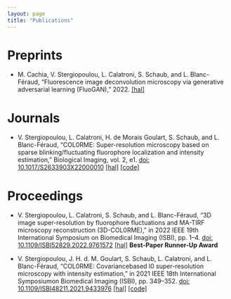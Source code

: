 ```yaml
---
layout: page
title: "Publications"
---
```


# Preprints
- M. Cachia, V. Stergiopoulou, L. Calatroni, S. Schaub, and L. Blanc-Féraud, “Fluorescence image deconvolution microscopy via generative adversarial learning (FluoGAN),” 2022. [[hal]](https://hal.archives-ouvertes.fr/hal-03790156)


# Journals
- V. Stergiopoulou, L. Calatroni, H. de Morais Goulart, S. Schaub, and L. Blanc-Féraud, “COL0RME: Super-resolution microscopy based on sparse blinking/fluctuating fluorophore localization and intensity estimation,” Biological Imaging, vol. 2, e1. [doi: 10.1017/S2633903X22000010](https://doi.org/10.1017/S2633903X22000010) [[hal]](https://hal.archives-ouvertes.fr/hal-03320950) [[code]](https://github.com/VStergiop/COL0RME)


# Proceedings
- V. Stergiopoulou, L. Calatroni, S. Schaub, and L. Blanc-Féraud, “3D image super-resolution by fluorophore fluctuations and MA-TIRF microscopy reconstruction (3D-COL0RME),” in 2022 IEEE 19th International Symposium on Biomedical Imaging (ISBI), pp. 1–4. [doi: 10.1109/ISBI52829.2022.9761572](https://doi.org/10.1109/ISBI52829.2022.9761572) [[hal]](https://hal.archives-ouvertes.fr/hal-03412778v1) **Best-Paper Runner-Up Award**

- V. Stergiopoulou, J. H. d. M. Goulart, S. Schaub, L. Calatroni, and L. Blanc-Féraud, “COL0RME: Covariancebased l0 super-resolution microscopy with intensity estimation,” in 2021 IEEE 18th International Symposiumon Biomedical Imaging (ISBI), pp. 349–352. [doi: 10.1109/ISBI48211.2021.9433976](https://doi.org/10.1109/ISBI48211.2021.9433976) [[hal]](https://hal.archives-ouvertes.fr/hal-02979332) [[code]](https://github.com/VStergiop/COL0RME)
